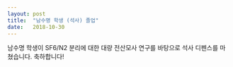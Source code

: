```yaml
---
layout: post
title:  "남수명 학생 (석사) 졸업"
date:   2018-10-30
---
```

남수명 학생이 SF6/N2 분리에 대한 대량 전산모사 연구를 바탕으로 석사 디펜스를 마쳤습니다. 축하합니다!
